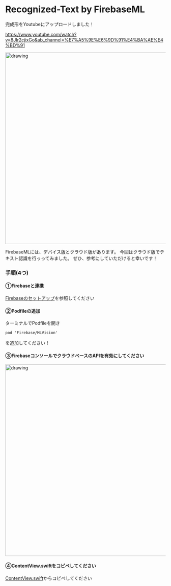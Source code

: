 # Recognized-Text by FirebaseML

完成形をYoutubeにアップロードしました！</br>

https://www.youtube.com/watch?v=8JIr2cjixGo&ab_channel=%E7%A5%9E%E6%9D%91%E4%BA%AE%E4%BD%91



<img src="https://user-images.githubusercontent.com/52638834/92302892-f4471780-efaa-11ea-944e-9c77e3c54908.gif" alt="drawing" width="600"/>



FirebaseMLには、デバイス版とクラウド版があります。
今回はクラウド版でテキスト認識を行っってみました。
ぜひ、参考にしていただけると幸いです！



### 手順(4つ)


#### ①Firebaseと連携

[Firebaseのセットアップ](https://firebase.google.com/docs/ios/setup)を参照してください


#### ②Podfileの追加

ターミナルでPodfileを開き
```
pod 'Firebase/MLVision'
```
を追加してください！


#### ③FirebaseコンソールでクラウドベースのAPIを有効にしてください


<img src="https://user-images.githubusercontent.com/52638834/92322611-333da180-f06d-11ea-81da-0deb644e423e.png" alt="drawing" width="600"/>


#### ④ContentView.swiftをコピペしてください

[ContentView.swift](https://github.com/Ryosukekamimura/Recognize_Text/blob/4891076c5c16e3041a674d66039c97b1196866ca/Recognize_Text/ContentView.swift)からコピペしてください












